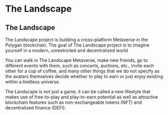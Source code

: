 # The Landscape

## The Landscape

The Landscape project is building a cross-platform Metaverse in the Polygan blockchain. The goal of The Landscape project is to imagine yourself in a modern, unrestricted and decentralized world&#x20;

You can walk in The Landscape Metaverse, make new friends, go to different events with them, such as concerts, auctions, etc., invite each other for a cup of coffee, and many other things that we do not specify as the avatars themselves decide whether to play to earn or just enjoy existing within a limitless universe.&#x20;

The Landscape is not just a game, it can be called a new lifestyle that makes use of free-to-play and play-to-earn potential as well as attractive blockchain features such as non-exchangeable tokens (NFT) and decentralized finance (DEFI).
